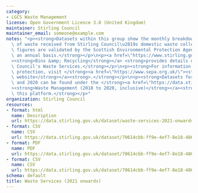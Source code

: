 ```yaml
---
category:
- LGCS Waste Management
license: Open Government Licence 3.0 (United Kingdom)
maintainer: Stirling Council
maintainer_email: someone@example.com
notes: "<p><strong>Datasets within this group show the monthly breakdown of the tonnage\
  \ of waste received from Stirling Council\u2019s domestic waste collections. These\
  \ figures are validated by the Scottish Environmental Protection Agency (SEPA) on\
  \ an annual basis.</strong></p>\n<p><a href=\"https://www.stirling.gov.uk/bins-waste-recycling/\"\
  ><strong>Bins &amp; Recycling</strong></a> <strong>provides details of Stirling\
  \ Council's Waste Services.</strong></p>\n<p><strong>For information on environmental\
  \ protection, visit </strong><a href=\"https://www.sepa.org.uk/\"><strong>SEPA's\
  \ website</strong></a><strong>.</strong></p>\n<p><strong>Datasets for 2018, 2019\
  \ and 2020 can be found under the </strong><a href=\"https://data.stirling.gov.uk/dataset/waste-management\"\
  ><strong>Waste Management (2018 to 2020, inclusive)</strong></a><strong> group on\
  \ this platform.</strong></p>"
organization: Stirling Council
resources:
- format: html
  name: Description
  url: https://data.stirling.gov.uk/dataset/waste-services-2021-onwards
- format: CSV
  name: CSV
  url: https://data.stirling.gov.uk/dataset/70614cbb-ff9e-4ef7-8e18-486017a368d6/resource/8807c713-46cb-4100-80c5-de8a457b0f8e/download/20210520-domestic-waste-collections-jan-2021-to-dec-2021.csv
- format: PDF
  name: PDF
  url: https://data.stirling.gov.uk/dataset/70614cbb-ff9e-4ef7-8e18-486017a368d6/resource/ad4967e0-5924-4e77-8166-e2cffbbcdb4a/download/20210409-collections-summary-report.pdf
- format: CSV
  name: CSV
  url: https://data.stirling.gov.uk/dataset/70614cbb-ff9e-4ef7-8e18-486017a368d6/resource/22285ab0-0401-4774-b8ac-caf0d6fd0bbd/download/20210409-collections-summary-data.csv
schema: default
title: Waste Services (2021 onwards)
---
```


